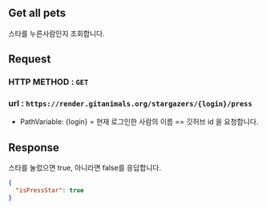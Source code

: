 ## Get all pets

스타를 누른사람인지 조회합니다.

## Request
### HTTP METHOD : `GET`
### url : `https://render.gitanimals.org/stargazers/{login}/press`
- PathVariable: {login} = 현재 로그인한 사람의 이름 == 깃허브 id 을 요청합니다.

## Response

스타를 눌렀으면 true, 아니라면 false를 응답합니다.

```json
{
  "isPressStar": true
}
```
